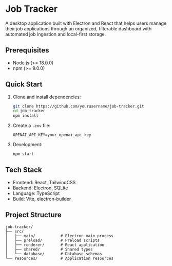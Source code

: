 # Job Tracker

A desktop application built with Electron and React that helps users manage their job applications through an organized, filterable dashboard with automated job ingestion and local-first storage.


## Prerequisites

- Node.js (>= 18.0.0)
- npm (>= 9.0.0)

## Quick Start

1. Clone and install dependencies:
   ```bash
   git clone https://github.com/yourusername/job-tracker.git
   cd job-tracker
   npm install
   ```

2. Create a `.env` file:
   ```env
   OPENAI_API_KEY=your_openai_api_key
   ```

3. Development:
   ```bash
   npm start
   ```

## Tech Stack

- Frontend: React, TailwindCSS
- Backend: Electron, SQLite
- Language: TypeScript
- Build: Vite, electron-builder

## Project Structure

```
job-tracker/
├── src/
│   ├── main/           # Electron main process
│   ├── preload/        # Preload scripts
│   ├── renderer/       # React application
│   ├── shared/         # Shared types
│   └── database/       # Database schemas
└── resources/          # Application resources
```
